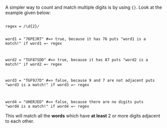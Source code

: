 A simpler way to count and match
multiple digits is by using `{}`.
Look at the example given below:

<Editor lang="ruby">
<code>
regex = /\d{2}/

word1 = "76PEJRT"  #=> true, because it has 76
puts "word1 is a match!" if word1 =~ regex

word2 = "TGF87SDD" #=> true, because it has 87
puts "word2 is a match!" if word2 =~ regex

word3 = "TGF9J7D"  #=> false, because 9 and 7 are not adjacent
puts "word3 is a match!" if word3 =~ regex

word4 = "UHERJED"  #=> false, because there are no digits
puts "word4 is a match!" if word4 =~ regex
</code>
</Editor>

This will match all the **words**
which have **at least** 2 or more digits adjacent
to each other.